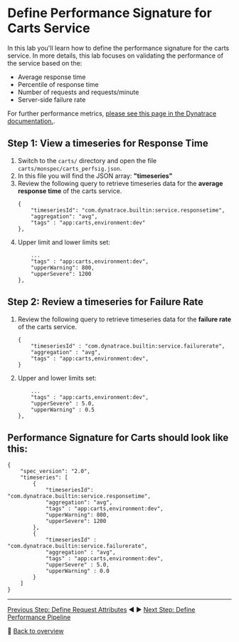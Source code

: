 # Define Performance Signature for Carts Service

In this lab you'll learn how to define the performance signature for the carts service. In more details, this lab focuses on validating the performance of the service based on the:
* Average response time
* Percentile of response time
* Number of requests and requests/minute
* Server-side failure rate 

For further performance metrics, [please see this page in the Dynatrace documentation.](https://www.dynatrace.com/support/help/shortlink/api-metrics).

## Step 1: View a timeseries for Response Time
1. Switch to the `carts/` directory and open the file `carts/monspec/carts_perfsig.json`.
1. In this file you will find the JSON array: **"timeseries"**
1. Review the following query to retrieve timeseries data for the **average response time** of the carts service. 
    ```
    {
        "timeseriesId": "com.dynatrace.builtin:service.responsetime",
        "aggregation": "avg",
        "tags" : "app:carts,environment:dev"
	},
    ```
1. Upper limit and lower limits set:
    ```
        ...
        "tags" : "app:carts,environment:dev",
        "upperWarning": 800,
        "upperSevere": 1200
    },
    ```
<!-- 
1. Add the following query to retrieve timeseries data for the **percentile of response time** of the carts service. 
    ```
    {
        "timeseriesId"  : "com.dynatrace.builtin:service.responsetime",
        "aggregation"   : "percentile",
        "tags"          : "app:carts,environment:dev"
    },
    ```
1. Specify the upper limit.
    ```
        ...
        "tags"         : "app:carts,environment:dev",
        "upperLimit"   : 800.0,
        "lowerLimit"   : 600.0
    },
    ```
1. After these steps, the **timeseries** array should look as follows: 
    ```
    "timeseries" : [
        {
            "timeseriesId"  : "com.dynatrace.builtin:service.responsetime",
            "aggregation"   : "avg",
            "tags"          : "app:carts,environment:dev",
            "upperLimit"    : 800.0,
            "lowerLimit"    : 600.0
        },
        {
            "timeseriesId"  : "com.dynatrace.builtin:service.responsetime",
            "aggregation"   : "percentile",
            "tags"          : "app:carts,environment:dev",
            "upperLimit"    : 3000.0,
            "lowerLimit"    : 2800.0
        },
    ]
    ```
<!-- 
## Step 2: Add a timeseries for Requests
1. Add the following query to retrieve timeseries data for the **number of requests** of the carts service. 
    ```
    {
        "timeseriesId" : "com.dynatrace.builtin:service.requests",
        "aggregation"  : "count",
        "tags"         : "app:carts,environment:dev",
    },
    ```
1. Specify the lower limit (number of requests).
    ```
        ...
        "tags"          : "app:carts,environment:dev",
        "lowerLimit"    : 1
    },
    ```

## Step 3: Add a timeseries for Requests per Minute
1. Add the following query to retrieve timeseries data for the **requests per minute** of the carts service. 
    ```
    {
        "timeseriesId"  : "com.dynatrace.builtin:service.requestspermin",
        "aggregation"   : "count",
        "tags"          : "app:carts,environment:dev"
    }
    ```
1. Specify the lower limit.
    ```
        ...
        "tags"          : "app:carts,environment:dev",
        "lowerLimit"    : 1
    },
    ```
-->
## Step 2: Review a timeseries for Failure Rate
1. Review the following query to retrieve timeseries data for the **failure rate** of the carts service. 
    ```
    {
        "timeseriesId" : "com.dynatrace.builtin:service.failurerate",
        "aggregation" : "avg",
        "tags" : "app:carts,environment:dev",
    }
    ```
1. Upper and lower limits set:
    ```
        ...
        "tags" : "app:carts,environment:dev",
        "upperSevere" : 5.0,
        "upperWarning" : 0.5
    },
    ```
<!--
## Step 3: Save changes and push to repository
1. Save the file. 
1. Commit/Push the changes to your GitHub Repository *carts*.
-->
## Performance Signature for Carts should look like this:
```
{
	"spec_version": "2.0",
	"timeseries": [
		{
			"timeseriesId": "com.dynatrace.builtin:service.responsetime",
			"aggregation": "avg",
			"tags" : "app:carts,environment:dev",
			"upperWarning": 800,
			"upperSevere": 1200
		},
		{
			"timeseriesId" : "com.dynatrace.builtin:service.failurerate",
			"aggregation" : "avg",
			"tags" : "app:carts,environment:dev",
			"upperSevere" : 5.0,
			"upperWarning" : 0.0
        }
    ]
}

```

---

[Previous Step: Define Request Attributes](../02_Define_Request_Attributes) :arrow_backward: :arrow_forward: [Next Step: Define Performance Pipeline](../04_Define_Performance_Pipeline)

:arrow_up_small: [Back to overview](../)

